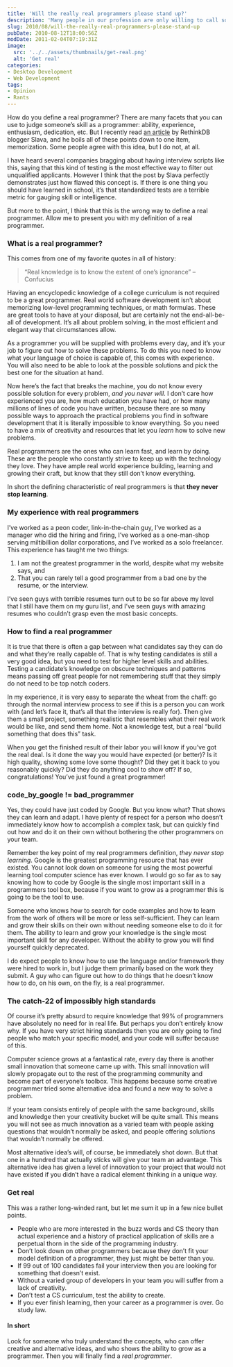 ```yaml
---
title: 'Will the really real programmers please stand up?'
description: 'Many people in our profession are only willing to call someone a “real programmer” if they have memorized a certain curriculum of patterns, algorithms, and facts. I disagree with that view. In this open letter response to a popular article, I explain why I feel that way and how I think about “real programmers”.'
slug: 2010/08/will-the-really-real-programmers-please-stand-up
pubDate: 2010-08-12T18:00:56Z
modDate: 2011-02-04T07:19:31Z
image:
  src: '../../assets/thumbnails/get-real.png'
  alt: 'Get real'
categories:
- Desktop Development
- Web Development
tags:
- Opinion
- Rants
---
```


How do you define a real programmer? There are many facets that you can use to judge someone’s skill as a programmer: ability, experience, enthusiasm, dedication, etc. But I recently read [an article](http://www.rethinkdb.com/blog/2010/06/will-the-real-programmers-please-stand-up/) by RethinkDB blogger Slava, and he boils all of these points down to one item, memorization. Some people agree with this idea, but I do not, at all.

I have heard several companies bragging about having interview scripts like this, saying that this kind of testing is the most effective way to filter out unqualified applicants. However I think that the post by Slava perfectly demonstrates just how flawed this concept is. If there is one thing you should have learned in school, it’s that standardized tests are a terrible metric for gauging skill or intelligence.

But more to the point, I think that this is the wrong way to define a real programmer. Allow me to present you with my definition of a real programmer.

<!-- more -->

### What is a real programmer?

This comes from one of my favorite quotes in all of history:

 > “Real knowledge is to know the extent of one’s ignorance” – Confucius

Having an encyclopedic knowledge of a college curriculum is not required to be a great programmer. Real world software development isn’t about memorizing low-level programming techniques, or math formulas. These are great tools to have at your disposal, but are certainly not the end-all-be-all of development. It’s all about problem solving, in the most efficient and elegant way that circumstances allow.

As a programmer you will be supplied with problems every day, and it’s your job to figure out how to solve these problems. To do this you need to know what your language of choice is capable of, this comes with experience. You will also need to be able to look at the possible solutions and pick the best one for the situation at hand.

Now here’s the fact that breaks the machine, you do not know every possible solution for every problem, *and you never will*. I don’t care how experienced you are, how much education you have had, or how many millions of lines of code you have written, because there are so many possible ways to approach the practical problems you find in software development that it is literally impossible to know everything. So you need to have a mix of creativity and resources that let you *learn* how to solve new problems.

Real programmers are the ones who can learn fast, and learn by doing. These are the people who constantly strive to keep up with the technology they love. They have ample real world experience building, learning and growing their craft, but know that they still don’t know everything.

In short the defining characteristic of real programmers is that **they never stop learning**.

### My experience with real programmers

I’ve worked as a peon coder, link-in-the-chain guy, I’ve worked as a manager who did the hiring and firing, I’ve worked as a one-man-shop serving miltibillion dollar corporations, and I’ve worked as a solo freelancer. This experience has taught me two things:

 1. I am not the greatest programmer in the world, despite what my website says, and
 2. That you can rarely tell a good programmer from a bad one by the resume, or the interview.

I’ve seen guys with terrible resumes turn out to be so far above my level that I still have them on my guru list, and I’ve seen guys with amazing resumes who couldn’t grasp even the most basic concepts.

### How to find a real programmer

It is true that there is often a gap between what candidates say they can do and what they’re really capable of. That is why testing candidates is still a very good idea, but you need to test for higher level skills and abilities. Testing a candidate’s knowledge on obscure techniques and patterns means passing off great people for not remembering stuff that they simply do not need to be top notch coders.

In my experience, it is very easy to separate the wheat from the chaff: go through the normal interview process to see if this is a person you can work with (and let’s face it, that’s all that the interview is really for). Then give them a small project, something realistic that resembles what their real work would be like, and send them home. Not a knowledge test, but a real “build something that does this” task.

When you get the finished result of their labor you will know if you’ve got the real deal. Is it done the way you would have expected (or better)? Is it high quality, showing some love some thought? Did they get it back to you reasonably quickly? Did they do anything cool to show off? If so, congratulations! You’ve just found a great programmer!

### code_by_google != bad_programmer

Yes, they could have just coded by Google. But you know what? That shows they can learn and adapt. I have plenty of respect for a person who doesn’t immediately know how to accomplish a complex task, but can quickly find out how and do it on their own without bothering the other programmers on your team.

Remember the key point of my real programmers definition, *they never stop learning*. Google is the greatest programming resource that has ever existed. You cannot look down on someone for using the most powerful learning tool computer science has ever known. I would go so far as to say knowing how to code by Google is the single most important skill in a programmers tool box, because if you want to grow as a programmer this is going to be the tool to use.

Someone who knows how to search for code examples and how to learn from the work of others will be more or less self-sufficient. They can learn and grow their skills on their own without needing someone else to do it for them. The ability to learn and grow your knowledge is the single most important skill for any developer. Without the ability to grow you will find yourself quickly deprecated.

I do expect people to know how to use the language and/or framework they were hired to work in, but I judge them primarily based on the work they submit. A guy who can figure out how to do things that he doesn’t know how to do, on his own, on the fly, is a real programmer.

### The catch-22 of impossibly high standards

Of course it’s pretty absurd to require knowledge that 99% of programmers have absolutely no need for in real life. But perhaps you don’t entirely know why. If you have very strict hiring standards then you are only going to find people who match your specific model, and your code will suffer because of this.

Computer science grows at a fantastical rate, every day there is another small innovation that someone came up with. This small innovation will slowly propagate out to the rest of the programming community and become part of everyone’s toolbox. This happens because some creative programmer tried some alternative idea and found a new way to solve a problem.

If your team consists entirely of people with the same background, skills and knowledge then your creativity bucket will be quite small. This means you will not see as much innovation as a varied team with people asking questions that wouldn’t normally be asked, and people offering solutions that wouldn’t normally be offered.

Most alternative idea’s will, of course, be immediately shot down. But that one in a hundred that actually sticks will give your team an advantage. This alternative idea has given a level of innovation to your project that would not have existed if you didn’t have a radical element thinking in a unique way.

### Get real

This was a rather long-winded rant, but let me sum it up in a few nice bullet points.

 * People who are more interested in the buzz words and CS theory than actual experience and a history of practical application of skills are a perpetual thorn in the side of the programming industry.
 * Don’t look down on other programmers because they don’t fit your model definition of a programmer, they just might be better than you.
 * If 99 out of 100 candidates fail your interview then you are looking for something that doesn’t exist.
 * Without a varied group of developers in your team you will suffer from a lack of creativity.
 * Don’t test a CS curriculum, test the ability to create.
 * If you ever finish learning, then your career as a programmer is over. Go study law.

#### In short

Look for someone who truly understand the concepts, who can offer creative and alternative ideas, and who shows the ability to grow as a programmer. Then you will finally find a *real programmer*.
